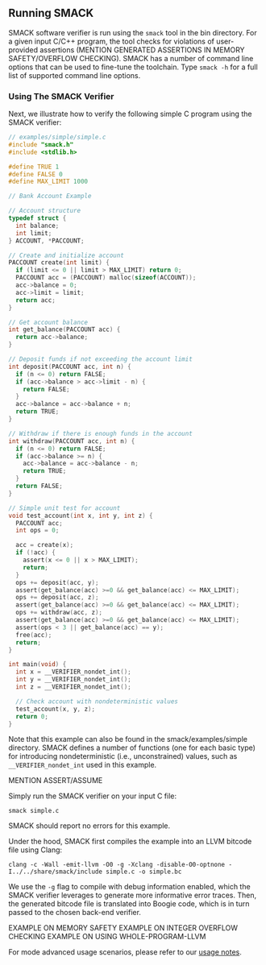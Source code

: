 ## Running SMACK


SMACK software verifier is run using the `smack` tool in the bin directory.
For a given input C/C++ program, the tool checks for violations of user-provided
assertions (MENTION GENERATED ASSERTIONS IN MEMORY SAFETY/OVERFLOW CHECKING). SMACK has a number of command line options that can be used
to fine-tune the toolchain. Type `smack -h` for a full list of supported command
line options.


### Using The SMACK Verifier

Next, we illustrate how to verify the following simple C program using the SMACK
verifier:
```C
// examples/simple/simple.c
#include "smack.h"
#include <stdlib.h>

#define TRUE 1
#define FALSE 0
#define MAX_LIMIT 1000

// Bank Account Example

// Account structure
typedef struct {
  int balance;
  int limit;
} ACCOUNT, *PACCOUNT;

// Create and initialize account
PACCOUNT create(int limit) {
  if (limit <= 0 || limit > MAX_LIMIT) return 0;
  PACCOUNT acc = (PACCOUNT) malloc(sizeof(ACCOUNT));
  acc->balance = 0;
  acc->limit = limit;
  return acc;
}

// Get account balance
int get_balance(PACCOUNT acc) {
  return acc->balance;
}

// Deposit funds if not exceeding the account limit
int deposit(PACCOUNT acc, int n) {
  if (n <= 0) return FALSE;
  if (acc->balance > acc->limit - n) {
    return FALSE;
  }
  acc->balance = acc->balance + n;
  return TRUE;
}

// Withdraw if there is enough funds in the account
int withdraw(PACCOUNT acc, int n) {
  if (n <= 0) return FALSE;
  if (acc->balance >= n) {
    acc->balance = acc->balance - n;
    return TRUE;
  }
  return FALSE;
}

// Simple unit test for account
void test_account(int x, int y, int z) {
  PACCOUNT acc;
  int ops = 0;

  acc = create(x);
  if (!acc) {
    assert(x <= 0 || x > MAX_LIMIT);
    return;
  }
  ops += deposit(acc, y);
  assert(get_balance(acc) >=0 && get_balance(acc) <= MAX_LIMIT);
  ops += deposit(acc, z);
  assert(get_balance(acc) >=0 && get_balance(acc) <= MAX_LIMIT);
  ops += withdraw(acc, z);
  assert(get_balance(acc) >=0 && get_balance(acc) <= MAX_LIMIT);
  assert(ops < 3 || get_balance(acc) == y);
  free(acc);
  return;
}

int main(void) {
  int x = __VERIFIER_nondet_int();
  int y = __VERIFIER_nondet_int();
  int z = __VERIFIER_nondet_int();

  // Check account with nondeterministic values
  test_account(x, y, z);
  return 0;
}
```
Note that this example can also be found in the smack/examples/simple
directory. SMACK defines a number of functions (one for each basic type)
for introducing nondeterministic (i.e., unconstrained) values, such as
`__VERIFIER_nondet_int` used in this example.

MENTION ASSERT/ASSUME

Simply run the SMACK verifier on your input C file:
```Shell
smack simple.c
```
SMACK should report no errors for this example.

Under the hood, SMACK first compiles the example into an LLVM bitcode file using Clang:
```Shell
clang -c -Wall -emit-llvm -O0 -g -Xclang -disable-O0-optnone -I../../share/smack/include simple.c -o simple.bc
```
We use the `-g` flag to compile with debug information enabled, which the SMACK
verifier leverages to generate more informative error traces. Then, the generated bitcode
file is translated into Boogie code, which is in turn passed to the chosen back-end
verifier.

EXAMPLE ON MEMORY SAFETY
EXAMPLE ON INTEGER OVERFLOW CHECKING
EXAMPLE ON USING WHOLE-PROGRAM-LLVM

For mode advanced usage scenarios, please refer to our [usage notes](usage-notes.md).

